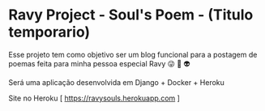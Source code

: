 
# Ravy Project - Soul's Poem - (Titulo temporario)

Esse projeto tem como objetivo ser um blog funcional para  a postagem
de poemas feita para minha pessoa especial Ravy :stuck_out_tongue_winking_eye: :green_heart: :alien: 



Será uma aplicação desenvolvida em  Django + Docker + Heroku


 Site no Heroku [ https://ravysouls.herokuapp.com ]
